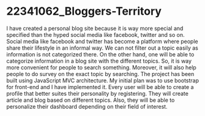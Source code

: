 # 22341062_Bloggers-Territory
I have created a personal blog site because it is way more special and specified than the hyped social media like facebook, twitter and so on. Social media like facebook and twitter has become a platform where people share their lifestyle in an informal way. We can not filter out a topic easily as information is not categorized there. On the other hand, one will be able to categorize information in a blog site with the different topics. So, it is way more convenient for people to search something. Moreover, it will also help people to do survey on the exact topic by searching. The project has been built using JavaScript MVC architecture. My initial plan was to use bootstrap for front-end and I have implemented it. Every user will be able to create a profile that better suites their personality by registering. They will create article and blog based on different topics. Also, they will be able to personalize their dashboard depending on their field of interest.
